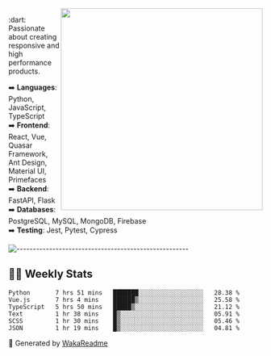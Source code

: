 <img src="https://github-readme-stats.vercel.app/api?username=iguit0&show_icons=true&include_all_commits=true&count_private=true&theme=dracula" min-width="400px" max-width="400px" width="400px" align="right" />

<p align="left"> 
  :dart: Passionate about creating responsive and high performance products.
</p>

<p align="left">
  ➡️ <strong>Languages</strong>: Python, JavaScript, TypeScript<br>
  ➡️ <strong>Frontend</strong>: React, Vue, Quasar Framework, Ant Design, Material UI, Primefaces<br>
  ➡️ <strong>Backend</strong>: FastAPI, Flask<br>
  ➡️ <strong>Databases</strong>: PostgreSQL, MySQL, MongoDB, Firebase<br>
  ➡️ <strong>Testing</strong>: Jest, Pytest, Cypress<br>
</p>

![-----------------------------------------------------](https://raw.githubusercontent.com/andreasbm/readme/master/assets/lines/vintage.png)

## :man_technologist: Weekly Stats
<!--START_SECTION:waka-->

```text
Python       7 hrs 51 mins   ███████░░░░░░░░░░░░░░░░░░   28.38 %
Vue.js       7 hrs 4 mins    ██████▒░░░░░░░░░░░░░░░░░░   25.58 %
TypeScript   5 hrs 50 mins   █████▒░░░░░░░░░░░░░░░░░░░   21.12 %
Text         1 hr 38 mins    █▒░░░░░░░░░░░░░░░░░░░░░░░   05.91 %
SCSS         1 hr 30 mins    █▒░░░░░░░░░░░░░░░░░░░░░░░   05.46 %
JSON         1 hr 19 mins    █▒░░░░░░░░░░░░░░░░░░░░░░░   04.81 %
```

<!--END_SECTION:waka-->

🚀 Generated by [WakaReadme](https://github.com/athul/waka-readme)
